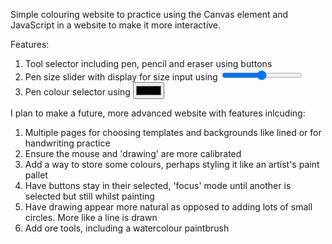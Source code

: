 Simple colouring website to practice using the Canvas element and JavaScript in a website to make it more interactive.

Features: 
1. Tool selector including pen, pencil and eraser using buttons
2. Pen size slider with display for size input using <input type="range">
3. Pen colour selector using <input type ="color">

I plan to make a future, more advanced website with features inlcuding:
1. Multiple pages for choosing templates and backgrounds like lined or for handwriting practice
2. Ensure the mouse and 'drawing' are more calibrated
3. Add a way to store some colours, perhaps styling it like an artist's paint pallet
4. Have buttons stay in their selected, 'focus' mode until another is selected but still whilst painting
5. Have drawing appear more natural as opposed to adding lots of small circles. More like a line is drawn
6. Add ore tools, including a watercolour paintbrush
